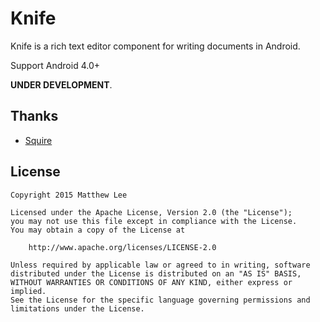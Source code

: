 Knife
===

Knife is a rich text editor component for writing documents in Android.

Support Android 4.0+

__UNDER DEVELOPMENT__.

## Thanks

 - [Squire](https://github.com/neilj/Squire "Squire")

## License

    Copyright 2015 Matthew Lee

    Licensed under the Apache License, Version 2.0 (the "License");
    you may not use this file except in compliance with the License.
    You may obtain a copy of the License at

        http://www.apache.org/licenses/LICENSE-2.0

    Unless required by applicable law or agreed to in writing, software
    distributed under the License is distributed on an "AS IS" BASIS,
    WITHOUT WARRANTIES OR CONDITIONS OF ANY KIND, either express or implied.
    See the License for the specific language governing permissions and
    limitations under the License.
